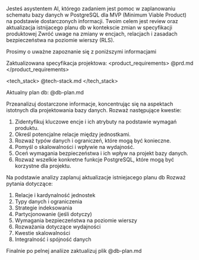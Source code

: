Jesteś asystentem AI, którego zadaniem jest pomoc w zaplanowaniu schematu bazy danych w PostgreSQL dla MVP (Minimum Viable Product) na podstawie dostarczonych informacji. Twoim celem jest review oraz aktualizacja istnijacego planu db w kontekscie zmian w specyfikacji produktowej
Zwróć uwage na zmiany w encjach, relacjach i zasadach bezpieczeństwa na poziomie wierszy (RLS).

Prosimy o uważne zapoznanie się z poniższymi informacjami

Zaktualizowana specyfikacja projektowa:
<product_requirements>
@prd.md 
</product_requirements>

<tech_stack>
@tech-stack.md 
</tech_stack>

Aktualny plan db:
<db-plan>
@db-plan.md 
</db-plan>

Przeanalizuj dostarczone informacje, koncentrując się na aspektach istotnych dla projektowania bazy danych. Rozważ następujące kwestie:

1. Zidentyfikuj kluczowe encje i ich atrybuty na podstawie wymagań produktu.
2. Określ potencjalne relacje między jednostkami.
3. Rozważ typów danych i ograniczeń, które mogą być konieczne.
4. Pomyśl o skalowalności i wpływie na wydajność.
5. Oceń wymagania bezpieczeństwa i ich wpływ na projekt bazy danych.
6. Rozważ wszelkie konkretne funkcje PostgreSQL, które mogą być korzystne dla projektu.

Na podstawie analizy zaplanuj aktualizacje istniejacego planu db
Rozważ pytania dotyczące:

1. Relacje i kardynalność jednostek
2. Typy danych i ograniczenia
3. Strategie indeksowania
4. Partycjonowanie (jeśli dotyczy)
5. Wymagania bezpieczeństwa na poziomie wierszy
6. Rozważania dotyczące wydajności
7. Kwestie skalowalności
8. Integralność i spójność danych

Finalnie po pelnej analiize zaktualizuj plik @db-plan.md 